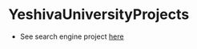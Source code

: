 # YeshivaUniversityProjects
* See search engine project [here](https://github.com/ndcantor/YeshivaUniversityProjects/tree/main/SearchEngine)
